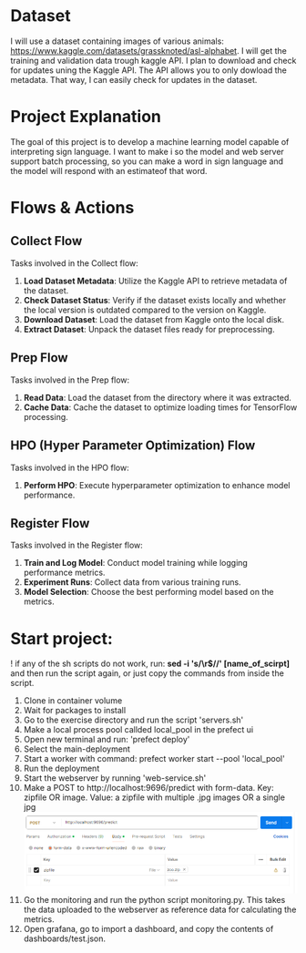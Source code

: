 # Dataset

I will use a dataset containing images of various animals: https://www.kaggle.com/datasets/grassknoted/asl-alphabet. I will get the training and validation data trough kaggle API. I plan to download and check for updates uning the Kaggle API. The API allows you to only dowload the metadata. That way, I can easily check for updates in the dataset.

# Project Explanation

The goal of this project is to develop a machine learning model capable of interpreting sign language. I want to make i so the model and web server support batch processing, so you can make a word in sign language and the model will respond with an estimateof that word.

# Flows & Actions

## Collect Flow

Tasks involved in the Collect flow:

1. **Load Dataset Metadata**: Utilize the Kaggle API to retrieve metadata of the dataset.
2. **Check Dataset Status**: Verify if the dataset exists locally and whether the local version is outdated compared to the version on Kaggle.
3. **Download Dataset**: Load the dataset from Kaggle onto the local disk.
4. **Extract Dataset**: Unpack the dataset files ready for preprocessing.

## Prep Flow

Tasks involved in the Prep flow:

1. **Read Data**: Load the dataset from the directory where it was extracted.
2. **Cache Data**: Cache the dataset to optimize loading times for TensorFlow processing.

## HPO (Hyper Parameter Optimization) Flow

Tasks involved in the HPO flow:

1. **Perform HPO**: Execute hyperparameter optimization to enhance model performance.

## Register Flow

Tasks involved in the Register flow:

1. **Train and Log Model**: Conduct model training while logging performance metrics.
2. **Experiment Runs**: Collect data from various training runs.
3. **Model Selection**: Choose the best performing model based on the metrics.

# Start project:

! if any of the sh scripts do not work, run: **sed -i 's/\r$//' [name_of_scirpt]** and then run the script again, or just copy the commands from inside the script.

1. Clone in container volume
2. Wait for packages to install
3. Go to the exercise directory and run the script 'servers.sh'
4. Make a local process pool callded local_pool in the prefect ui
5. Open new terminal and run: 'prefect deploy'
6. Select the main-deployment
7. Start a worker with command: prefect worker start --pool 'local_pool'
8. Run the deployment
9. Start the webserver by running 'web-service.sh'
10. Make a POST to http://localhost:9696/predict with form-data. Key: zipfile OR image. Value: a zipfile with multiple .jpg images OR a single jpg
    ![alt text](image-1.png)
11. Go the monitoring and run the python script monitoring.py. This takes the data uploaded to the webserver as reference data for calculating the metrics.
12. Open grafana, go to import a dashboard, and copy the contents of dashboards/test.json.
